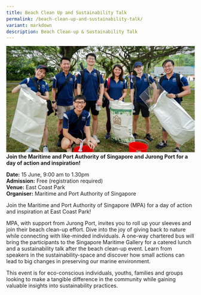 ```yaml
---
title: Beach Clean Up and Sustainability Talk
permalink: /beach-clean-up-and-sustainability-talk/
variant: markdown
description: Beach Clean-up & Sustainability Talk
---
```

![Beach Clean Up and Talk with the Maritime Port Authority of Singapore](/images/Initiatives/mpa_beach_clean_up_and_sustainability.jpg)
**Join the Maritime and Port Authority of Singapore and Jurong Port for a day of action and inspiration!**

**Date:** 15 June, 9:00 am to 1.30pm<br>
**Admission:** Free (registration required)<br>
**Venue:** East Coast Park<br>
**Organiser:** Maritime and Port Authority of Singapore

Join the Maritime and Port Authority of Singapore (MPA) for a day of action and inspiration at East Coast Park!&nbsp;

MPA, with support from Jurong Port, invites you to roll up your sleeves and join their beach clean-up effort. Dive into the joy of giving back to nature while connecting with like-minded individuals. A one-way chartered bus will bring the participants to the Singapore Maritime Gallery for a catered lunch and a sustainability talk after the beach clean-up event. Learn from speakers in the sustainability-space and discover how small actions can lead to big changes in preserving our marine environment.&nbsp;

This event is for eco-conscious individuals, youths, families and groups looking to make a tangible difference in the community while gaining valuable insights into sustainability practices.


<a class="btn-link" target="_blank" href="https://www.eventbrite.sg/e/beach-clean-up-and-sustainability-talk-tickets-906155313937">
	<img src="/images/gogreensg_website-32.png">
</a>

<style>
	.btn-link {
		display: none;
	}
	a.btn-link[target="_blank"]:after {
	display: none;
}
	.btn-link > img {
		width: 100%;
	}
</style>